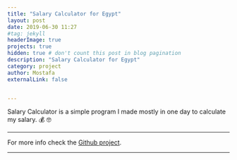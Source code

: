```yaml
---
title: "Salary Calculator for Egypt"
layout: post
date: 2019-06-30 11:27
#tag: jekyll
headerImage: true
projects: true
hidden: true # don't count this post in blog pagination
description: "Salary Calculator for Egypt"
category: project
author: Mostafa
externalLink: false


---
```


Salary Calculator is a simple program I made mostly in one day to calculate my salary.  :moneybag: :nerd_face:

---

 
For more info check the [Github project](https://github.com/misaleh/salary-calculator-egypt).

---

